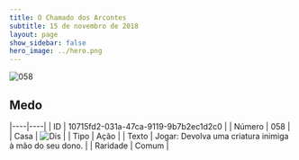 ```yaml
---
title: O Chamado dos Arcontes
subtitle: 15 de novembro de 2018
layout: page
show_sidebar: false
hero_image: ../hero.png
---
```


![058](https://cdn.keyforgegame.com/media/card_front/pt/341_058_7RV7CX53R83P_pt.png)

## Medo

|----|----|
| ID | 10715fd2-031a-47ca-9119-9b7b2ec1d2c0 |
| Número | 058 |
| Casa | ![Dis](https://archonarcana.com/images/thumb/e/e8/Dis.png/22px-Dis.png "Dis") |
| Tipo | Ação |
| Texto | Jogar: Devolva uma criatura inimiga  à mão do seu dono. |
| Raridade | Comum |
